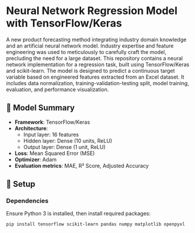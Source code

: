 # Neural Network Regression Model with TensorFlow/Keras

A new product forecasting method integrating industry domain knowledge and an artificial neural network model. Industry expertise and feature engineering was used to meticulously to carefully craft the model, precluding the need for a large dataset.
This repository contains a neural network implementation for a regression task, built using TensorFlow/Keras and scikit-learn. The model is designed to predict a continuous target variable based on engineered features extracted from an Excel dataset. It includes data normalization, training-validation-testing split, model training, evaluation, and performance visualization.

## 🧠 Model Summary

- **Framework**: TensorFlow/Keras
- **Architecture**:
  - Input layer: 16 features
  - Hidden layer: Dense (10 units, ReLU)
  - Output layer: Dense (1 unit, ReLU)
- **Loss**: Mean Squared Error (MSE)
- **Optimizer**: Adam
- **Evaluation metrics**: MAE, R² Score, Adjusted Accuracy

## 🔧 Setup

### Dependencies

Ensure Python 3 is installed, then install required packages:

```bash
pip install tensorflow scikit-learn pandas numpy matplotlib openpyxl
